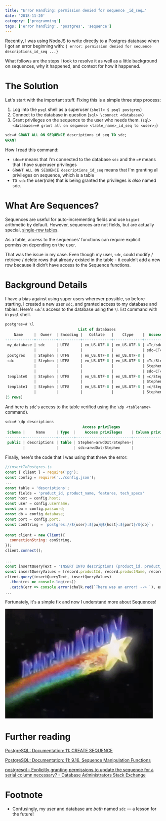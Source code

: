 ```yaml
---
title: "Error Handling: permission denied for sequence _id_seq…"
date: '2018-11-20'
category: ['programming']
tags: ['error handling', 'postgres', 'sequence']
---
```


Recently, I was using NodeJS to write directly to a Postgres database when I got an error beginning with: `{ error: permission denied for sequence descriptions_id_seq ...}`

What follows are the steps I took to resolve it as well as a little background on sequences, why it happened, and context for how it happened.

# The Solution
Let's start with the important stuff. Fixing this is a simple three step process:

  1. Log into the `psql` shell as a superuser (`shell> $ psql postgres`)
  2. Connect to the database in question (`sql> \connect <database>`)
  3. Grant privileges on the sequence to the user who needs them. (`sql> <database>=# grant all on sequence <table_name>_id_seq to <user>;`)


```sql
sdc=# GRANT ALL ON SEQUENCE descriptions_id_seq TO sdc;
GRANT
```

How I read this command:
* `sdc=#` means that I'm connected to the database `sdc` and the `=#` means that I have superuser privileges
* `GRANT ALL ON SEQUENCE descriptions_id_seq` means that I'm granting all privileges on sequence, which is a table
* `TO sdc` the user(role) that is being granted the privileges is *also* named sdc.

# What Are Sequences?
Sequences are useful for auto-incrementing fields and use `bigint` arithmetic by default. However, sequences are not fields, but are actually special, [single-row tables](https://www.postgresql.org/docs/current/sql-createsequence.html).

As a table, access to the sequences’ functions can require explicit permission depending on the user.

That was the issue in my case. Even though my user, `sdc`, could modify / retrieve / delete rows that already existed in the table - it couldn’t add a new row because it didn’t have access to the Sequence functions.

# Background Details
I have a bias against using super users wherever possible, so before starting, I created a new user `sdc`, and granted access to my database and tables: Here's `sdc`'s access to the database using the `\l` list command with in `psql` shell.
```sql
postgres=# \l
                                 List of databases
    Name     |  Owner  | Encoding |   Collate   |    Ctype    |  Access privileges
-------------+---------+----------+-------------+-------------+---------------------
 my_database | sdc     | UTF8     | en_US.UTF-8 | en_US.UTF-8 | =Tc/sdc            +
             |         |          |             |             | sdc=CTc/sdc
 postgres    | Stephen | UTF8     | en_US.UTF-8 | en_US.UTF-8 |
 sdc         | Stephen | UTF8     | en_US.UTF-8 | en_US.UTF-8 | =Tc/Stephen        +
             |         |          |             |             | Stephen=CTc/Stephen+
             |         |          |             |             | sdc=CTc/Stephen
 template0   | Stephen | UTF8     | en_US.UTF-8 | en_US.UTF-8 | =c/Stephen         +
             |         |          |             |             | Stephen=CTc/Stephen
 template1   | Stephen | UTF8     | en_US.UTF-8 | en_US.UTF-8 | =c/Stephen         +
             |         |          |             |             | Stephen=CTc/Stephen
(5 rows)
```


And here is `sdc`'s access to the table verified using the `\dp <tablename>` command).

```sql
sdc=# \dp descriptions
                                   Access privileges
 Schema |     Name     | Type  |    Access privileges    | Column privileges | Policies
--------+--------------+-------+-------------------------+-------------------+----------
 public | descriptions | table | Stephen=arwdDxt/Stephen+|                   |
        |              |       | sdc=arwdDxt/Stephen     |                   |
```

Finally, here's the code that I was using that threw the error:
```javascript
//insertToPostgres.js
const { client } = require('pg');
const config = require('../config.json');
...
const table = 'descriptions';
const fields = 'product_id, product_name, features, tech_specs'
const host = config.host;
const user = config.username;
const pw = config.password;
const db = config.database;
const port = config.port;
const conString = `postgres://${user}:${pw}@${host}:${port}/${db}`;

const client = new Client({
  connectionString: conString,
});
client.connect();

...
const insertQueryText = 'INSERT INTO descriptions (product_id, product_name, features, tech_specs) VALUES ($1, $2, $3, $4) RETURNING *';
const insertQueryValues = [record.productId, record.productName, record.features, record.techSpecs];
client.query(insertQueryText, insertQueryValues)
  .then(res => console.log(res))
  .catch(err => console.error(chalk.red(`There was an error! --> `), err))
...
```

Fortunately, it's a simple fix and now I understand more about Sequences!

![](./themoreyouknow.gif)

# Further reading

[PostgreSQL: Documentation: 11: CREATE SEQUENCE](https://www.postgresql.org/docs/current/sql-createsequence.html)

[PostgreSQL: Documentation: 11: 9.16. Sequence Manipulation Functions](https://www.postgresql.org/docs/current/functions-sequence.html)

[postgresql - Explicitly granting permissions to update the sequence for a serial column necessary? - Database Administrators Stack Exchange](https://dba.stackexchange.com/questions/71528/explicitly-granting-permissions-to-update-the-sequence-for-a-serial-column-neces)

# Footnote
* Confusingly, my user and database are _both_ named `sdc` — a lesson for the future!